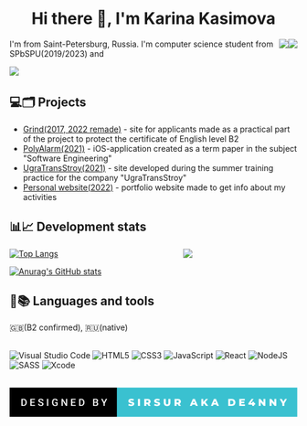 <h1 align="center">Hi there 👋, I'm Karina Kasimova</h1>

<img align="right" src="https://komarev.com/ghpvc/?username=sirsur">
<img align="right" src="https://svgshare.com/i/ZjP.svg">

I'm from Saint-Petersburg, Russia. I'm computer science student from SPbSPU(2019/2023) and

<img src="https://readme-typing-svg.herokuapp.com?color=%2336BCF7&lines=web+developer">

<h2>💻🗂 Projects</h2>
<ul>
  <li><a href="https://github.com/sirsur/grind_new">Grind(2017, 2022 remade)</a> - site for applicants made as a practical part of the project to protect the certificate of English level B2</li>
  <li><a href="https://github.com/sirsur/PolyAlarm">PolyAlarm(2021)</a> - iOS-application created as a term paper in the subject "Software Engineering"</li>
  <li><a href="https://ugratransstroy.ru">UgraTransStroy(2021)</a> - site developed during the summer training practice for the company "UgraTransStroy"</li>
  <li><a href="https://sirsur.github.io/portfolio/">Personal website(2022)</a> - portfolio website made to get info about my activities</li>
</ul>

<h2>📊📈 Development stats</h2>

<img width="200px" align="right" src="https://media.giphy.com/media/uLnPIWsqIz2aA/giphy.gif">

[![Top Langs](https://github-readme-stats.vercel.app/api/top-langs/?username=sirsur&layout=compact&theme=tokyonight)](https://github.com/anuraghazra/github-readme-stats)

[![Anurag's GitHub stats](https://github-readme-stats.vercel.app/api?username=sirsur&theme=tokyonight)](https://github.com/anuraghazra/github-readme-stats)

<h2>📓📚 Languages and tools</h2>
🇬🇧(B2 confirmed), 🇷🇺(native)

<br />
<br />

![Visual Studio Code](https://img.shields.io/badge/Visual%20Studio%20Code-0078d7.svg?style=for-the-badge&logo=visual-studio-code&logoColor=white)
![HTML5](https://img.shields.io/badge/html5-%23E34F26.svg?style=for-the-badge&logo=html5&logoColor=white)
![CSS3](https://img.shields.io/badge/css3-%231572B6.svg?style=for-the-badge&logo=css3&logoColor=white)
![JavaScript](https://img.shields.io/badge/javascript-%23323330.svg?style=for-the-badge&logo=javascript&logoColor=%23F7DF1E)
![React](https://img.shields.io/badge/react-%2320232a.svg?style=for-the-badge&logo=react&logoColor=%2361DAFB)
![NodeJS](https://img.shields.io/badge/node.js-6DA55F?style=for-the-badge&logo=node.js&logoColor=white)
![SASS](https://img.shields.io/badge/SASS-hotpink.svg?style=for-the-badge&logo=SASS&logoColor=white)
![Xcode](https://img.shields.io/badge/Xcode-007ACC?style=for-the-badge&logo=Xcode&logoColor=white)

<br />

<img src="designed-by-sirsur-aka-de4nny.svg">

